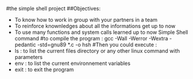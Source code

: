 #the simple shell project
##Objectives:
* To know how to work in group with your partners in a team
* To reinforce knownledges about all the informations get up to now
* To use many functions and system calls learned up to now
Simple Shell command
#to compile the program : 
gcc -Wall -Werror -Wextra -pedantic -std=gnu89 *.c -o hsh
#Then you could execute : 
* ls : to list the current files directory or any other linux command with parameters
* env : to list the current environnement variables
* exit : to exit the program
